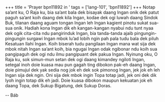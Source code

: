 +++
title = 'Prayer bpn11892 in '
tags = ['lang-101', 'bpn11892']
+++
Notap sa’ant ku, O Raja ku, bia sa’ant bala dek bisayak daang Ingan onik dek patut paguh sa’ant koih daang dek kila Ingan, kodae dek ogi luwah daang Sindok Buk, tilanan daang aguam tongan Ingan leh Ingan kagient pinotu sukat sua-sua onik.
Hadiah kona Ingan dik eh kangan-kangan nyabui ndu tunt nyaa dek ogik cita-cita ndu pangirinduk Ingan, bia tanda-tanda ajaib pingungin-pingungin surgawi Ingan mbok lu’ad lobih ngin pah pala tudu bala dek piluh Kesatuan Ilahi Ingan. Koih biserah tudu pangilaan Ingan mana wat sija dek mbok nitah Ingan sa’ant koih, bia ngugai Ingan odak ngibonar ndu koih sua pangipaguh dek ogi ndu ilmu pangipuant dek pakua Ingan. 
Nyinung oku, O Raja ku, sok simun-mun setan dek ogi daang kimandey ngiloti Ingan, setegal inoh doie kuasa mau pun gagah ting dibokon pak-eh daang Ingan, doie pimujul dek yak sedia nog jok eh dek sok pimonog Ingan, jek jok eh leh Ingan sija dek ngin. Oni sija dek mbok ingin Topa totap jadi, jek oni dek dik Iyoh ingin totap dik eh jadi.
Doie kuasa dibokon maupun kekuatan jok eh daang Topa, dek Sukup Bigatung, dek Sukup Doras.

-- Báb

